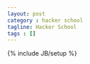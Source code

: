 ```yaml
---
layout: post
category : hacker school
tagline: Hacker School
tags : []
---
```

{% include JB/setup %}
